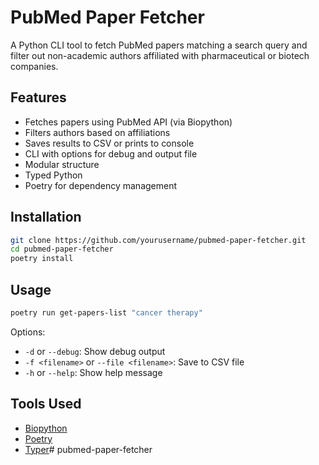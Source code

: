 # PubMed Paper Fetcher

A Python CLI tool to fetch PubMed papers matching a search query and filter out non-academic authors affiliated with pharmaceutical or biotech companies.

## Features

- Fetches papers using PubMed API (via Biopython)
- Filters authors based on affiliations
- Saves results to CSV or prints to console
- CLI with options for debug and output file
- Modular structure
- Typed Python
- Poetry for dependency management

## Installation

```bash
git clone https://github.com/yourusername/pubmed-paper-fetcher.git
cd pubmed-paper-fetcher
poetry install
```

## Usage

```bash
poetry run get-papers-list "cancer therapy"
```

Options:
- `-d` or `--debug`: Show debug output
- `-f <filename>` or `--file <filename>`: Save to CSV file
- `-h` or `--help`: Show help message

## Tools Used

- [Biopython](https://biopython.org/)
- [Poetry](https://python-poetry.org/)
- [Typer](https://typer.tiangolo.com/)# pubmed-paper-fetcher
